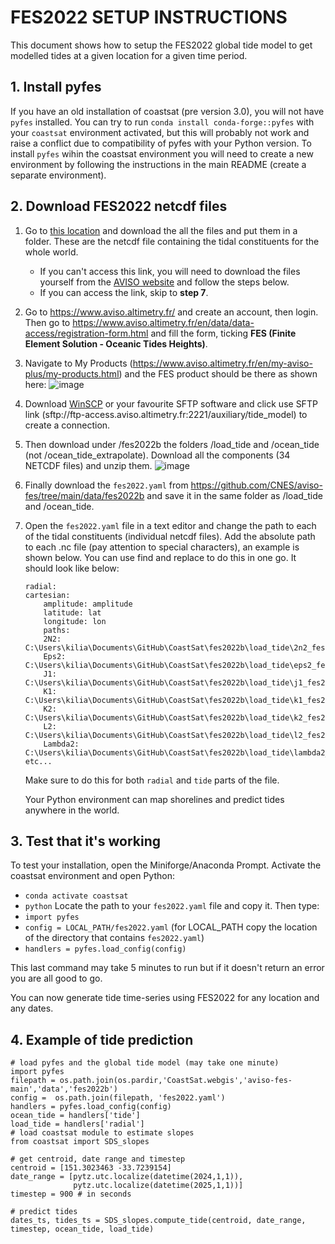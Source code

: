 # FES2022 SETUP INSTRUCTIONS

This document shows how to setup the FES2022 global tide model to get modelled tides at a given location for a given time period.

## 1. Install pyfes

If you have an old installation of coastsat (pre version 3.0), you will not have `pyfes` installed. You can try to run `conda install conda-forge::pyfes` with your `coastsat` environment activated, but this will probably not work and raise a conflict due to compatibility of pyfes with your Python version. To install `pyfes` wihin the coastsat environment you will need to create a new environment by following the instructions in the main README (create a separate environment).

## 2. Download FES2022 netcdf files

1. Go to [this location](https://unsw-my.sharepoint.com/personal/z2273773_ad_unsw_edu_au/_layouts/15/onedrive.aspx?id=%2Fpersonal%2Fz2273773%5Fad%5Funsw%5Fedu%5Fau%2FDocuments%2FRESEARCH2%2FFES%202022%2Ffes2022b&ga=1) and download the all the files and put them in a folder. These are the netcdf file containing the tidal constituents for the whole world. 
    - If you can't access this link, you will need to download the files yourself from the [AVISO website](https://www.aviso.altimetry.fr/) and follow the steps below. 
    - If you can access the link, skip to **step 7**.

2. Go to https://www.aviso.altimetry.fr/ and create an account, then login. Then go to https://www.aviso.altimetry.fr/en/data/data-access/registration-form.html and fill the form, ticking **FES (Finite Element Solution - Oceanic Tides Heights)**.

3. Navigate to My Products (https://www.aviso.altimetry.fr/en/my-aviso-plus/my-products.html) and the FES product should be there as shown here: ![image](https://github.com/user-attachments/assets/88ffd3ea-ee91-4faa-96e2-fe8982290843)

4. Download [WinSCP](https://winscp.net/eng/download.php) or your favourite SFTP software and click use SFTP link (sftp://ftp-access.aviso.altimetry.fr:2221/auxiliary/tide_model) to create a connection.

5. Then download under /fes2022b the folders /load_tide and /ocean_tide (not /ocean_tide_extrapolate). Download all the components (34 NETCDF files) and unzip them. ![image](https://github.com/user-attachments/assets/39c00bf6-2949-4321-83ed-03b11a39c0b7)

6. Finally download the `fes2022.yaml` from https://github.com/CNES/aviso-fes/tree/main/data/fes2022b and save it in the same folder as /load_tide and /ocean_tide. 

7. Open the `fes2022.yaml` file in a text editor and change the path to each of the tidal constituents (individual netcdf files). Add the absolute path to each .nc file (pay attention to special characters), an example is shown below. You can use find and replace to do this in one go. It should look like below:
    ```
    radial:
    cartesian:
        amplitude: amplitude
        latitude: lat
        longitude: lon
        paths:
        2N2: C:\Users\kilia\Documents\GitHub\CoastSat\fes2022b\load_tide\2n2_fes2022.nc
        Eps2: C:\Users\kilia\Documents\GitHub\CoastSat\fes2022b\load_tide\eps2_fes2022.nc
        J1: C:\Users\kilia\Documents\GitHub\CoastSat\fes2022b\load_tide\j1_fes2022.nc
        K1: C:\Users\kilia\Documents\GitHub\CoastSat\fes2022b\load_tide\k1_fes2022.nc
        K2: C:\Users\kilia\Documents\GitHub\CoastSat\fes2022b\load_tide\k2_fes2022.nc
        L2: C:\Users\kilia\Documents\GitHub\CoastSat\fes2022b\load_tide\l2_fes2022.nc
        Lambda2: C:\Users\kilia\Documents\GitHub\CoastSat\fes2022b\load_tide\lambda2_fes2022.nc
    etc...
    ```
    Make sure to do this for both `radial` and `tide` parts of the file.

    Your Python environment can map shorelines and predict tides anywhere in the world.

## 3. Test that it's working

To test your installation, open the Miniforge/Anaconda Prompt.
Activate the coastsat environment and open Python:
- `conda activate coastsat`
- `python`
Locate the path to your `fes2022.yaml` file and copy it. Then type:
- `import pyfes`
- `config = LOCAL_PATH/fes2022.yaml` (for LOCAL_PATH copy the location of the directory that contains `fes2022.yaml`)
- `handlers = pyfes.load_config(config)`

This last command may take 5 minutes to run but if it doesn't return an error you are all good to go.

You can now generate tide time-series using FES2022 for any location and any dates. 

## 4. Example of tide prediction
```
# load pyfes and the global tide model (may take one minute)
import pyfes
filepath = os.path.join(os.pardir,'CoastSat.webgis','aviso-fes-main','data','fes2022b')
config =  os.path.join(filepath, 'fes2022.yaml')
handlers = pyfes.load_config(config)
ocean_tide = handlers['tide']
load_tide = handlers['radial']
# load coastsat module to estimate slopes
from coastsat import SDS_slopes

# get centroid, date range and timestep
centroid = [151.3023463 -33.7239154]
date_range = [pytz.utc.localize(datetime(2024,1,1)),
              pytz.utc.localize(datetime(2025,1,1))]
timestep = 900 # in seconds

# predict tides
dates_ts, tides_ts = SDS_slopes.compute_tide(centroid, date_range, timestep, ocean_tide, load_tide)
```
